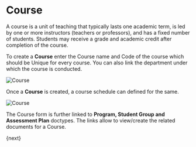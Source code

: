 # Course

 A course is a unit of teaching that typically lasts one academic term, is led by one or more instructors (teachers or professors), and has a fixed number of students. Students may receive a grade and academic credit after completion of the course.

To create a **Course** enter the Course name and Code of the course which should be Unique for every course. You can also link the department under which the course is conducted.

<img class="screenshot" alt="Course" src="/docs/assets/img/schools/setup/course.png">

Once a **Course** is created, a course schedule can defined for the same.

<img class="screenshot" alt="Course" src="/docs/assets/img/schools/setup/Course.gif">

The Course form is further linked to **Program, Student Group and Assessment Plan** doctypes. The links allow to view/create the related documents for a Course.

{next}